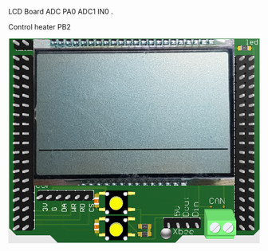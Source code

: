 LCD Board
ADC PA0 ADC1 IN0 .       

Control  heater PB2


![image](https://github.com/xiaoqianzi15/stm32CANbus_2_USART/blob/master/pic/123.png)
